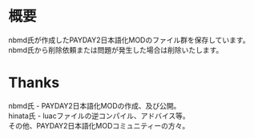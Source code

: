# 概要
nbmd氏が作成したPAYDAY2日本語化MODのファイル群を保存しています。  
nbmd氏から削除依頼または問題が発生した場合は削除いたします。  

# Thanks
nbmd氏 - PAYDAY2日本語化MODの作成、及び公開。  
hinata氏 - luacファイルの逆コンパイル、アドバイス等。  
その他、PAYDAY2日本語化MODコミュニティーの方々。  
